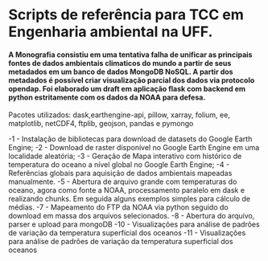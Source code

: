 # Scripts de referência para TCC em Engenharia ambiental na UFF. 

#### A Monografia consistiu em uma tentativa falha de unificar as principais fontes de dados ambientais climaticos do mundo a partir de seus metadados em um banco de dados MongoDB NoSQL. A partir dos metadados é possível criar visualização parcial dos dados via protocolo opendap. Foi elaborado um draft em aplicação flask com backend em python estritamente com os dados da NOAA para defesa. 

Pacotes utilizados: dask,earthengine-api, pillow, xarray, folium, ee, matplotlib, netCDF4, ftplib, geojson, pandas e pymongo

-1 - Instalação de bibliotecas para download de datasets do Google Earth Engine;
-2 - Download de raster disponível no Google Earth Engine em uma localidade aleatória;
-3 - Geração de Mapa interativo com histórico de temperatura do oceano a nível global no Google Earth Engine;
-4 - Referências globais para aquisição de dados ambientais mapeadas manualmente. 
-5 - Abertura de arquivo grande com temperaturas do oceano, agora como fonte a NOAA, processamento paralelo em dask e realizando chunks. Em seguida alguns exemplos simples para cálculo de médias.
-7 - Mapeamento do FTP da NOAA via python seguido do download em massa dos arquivos selecionados. 
-8 - Abertura do arquivo, parser e upload para mongoDB
-10 - Visualizações para análise de padrões de variação da temperatura superficial dos oceanos
-11 - Visualizações para análise de padrões de variação da temperatura superficial dos oceanos
